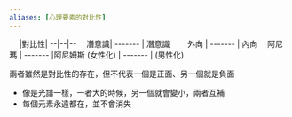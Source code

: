 ```yaml
---
aliases: [心理要素的對比性]
---
```


　 |對比性| 
--|--|--
　潛意識| ------- | 潛意識
　　外向 | ------- | 內向
　阿尼瑪 | ------- |阿尼姆斯
 (女性化) | ------- | (男性化)
 
 兩者雖然是對比性的存在，但不代表一個是正面、另一個就是負面
 - 像是光譜一樣，一者大的時候，另一個就會變小，兩者互補
 - 每個元素永遠都在，並不會消失
 